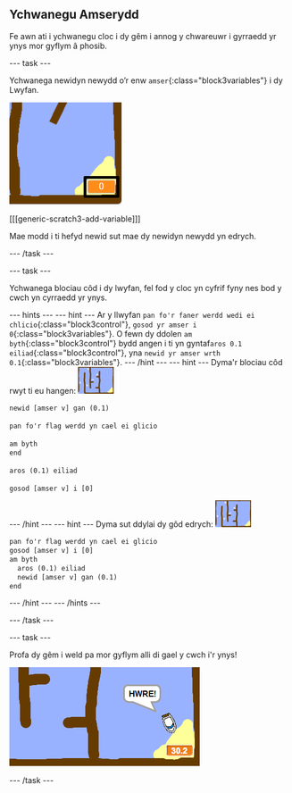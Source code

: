 ## Ychwanegu Amserydd

Fe awn ati i ychwanegu cloc i dy gêm i annog y chwareuwr i gyrraedd yr ynys mor gyflym â phosib.

\--- task \---

Ychwanega newidyn newydd o’r enw `amser`{:class="block3variables"} i dy Lwyfan.

![sgrinlun](images/boat-variable-annotated.png)

[[[generic-scratch3-add-variable]]]

Mae modd i ti hefyd newid sut mae dy newidyn newydd yn edrych.

\--- /task \---

\--- task \---

Ychwanega blociau côd i dy lwyfan, fel fod y cloc yn cyfrif fyny nes bod y cwch yn cyrraedd yr ynys.

\--- hints \--- \--- hint \--- Ar y llwyfan `pan fo'r faner werdd wedi ei chlicio`{:class="block3control"}, `gosod yr amser i 0`{:class="block3variables"}. O fewn dy ddolen `am byth`{:class="block3control"} bydd angen i ti yn gyntaf`aros 0.1 eiliad`{:class="block3control"}, yna `newid yr amser wrth 0.1`{:class="block3variables"}. \--- /hint \--- \--- hint \--- Dyma'r blociau côd rwyt ti eu hangen: ![llwyfan](images/stage.png)

```blocks3
newid [amser v] gan (0.1)

pan fo'r flag werdd yn cael ei glicio

am byth
end

aros (0.1) eiliad

gosod [amser v] i [0]
```

\--- /hint \--- \--- hint \--- Dyma sut ddylai dy gôd edrych: ![llwyfan](images/stage.png)

```blocks3
pan fo'r flag werdd yn cael ei glicio
gosod [amser v] i [0]
am byth 
  aros (0.1) eiliad
  newid [amser v] gan (0.1)
end
```

\--- /hint \--- \--- /hints \---

\--- /task \---

\--- task \---

Profa dy gêm i weld pa mor gyflym alli di gael y cwch i'r ynys!

![sgrinlun](images/boat-variable-test.png)

\--- /task \---